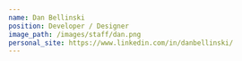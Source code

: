 ```yaml
---
name: Dan Bellinski
position: Developer / Designer
image_path: /images/staff/dan.png
personal_site: https://www.linkedin.com/in/danbellinski/
---
```

